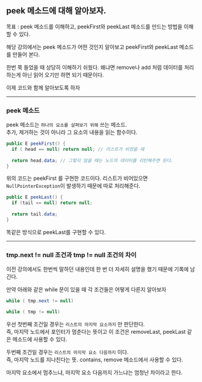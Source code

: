 ## peek 메소드에 대해 알아보자.

목표 : peek 메소드를 이해하고, peekFirst와 peekLast 메소드를 만드는 방법을 이해할 수 있다.

해당 강의에서는 peek 메소드가 어떤 것인지 알아보고 peekFirst와 peekLast 메소드를 만들어 본다.

한번 쭉 들었을 때 상당히 이해하기 쉬웠다. 왜냐면 remove나 add 처럼 데이터를 처리하는게 아닌 읽어 오기만 하면 되기 때문이다.

이제 코드와 함께 알아보도록 하자

---

### peek 메소드

peek 메소드는 `하나의 요소를 살펴보기 위해` 쓰는 메소드.
<br>추가, 제거하는 것이 아니라 그 요소의 내용을 읽는 함수이다.

```java
public E peekFirst() {
  if ( head == null) return null; // 리스트가 비었을 때
  
  return head.data; // 그렇지 않을 때는 노드의 데이터를 리턴해주면 된다.
}
```
위의 코드는 peekFirst 를 구현한 코드이다. 리스트가 비어있으면 `NullPointerException`이 발생하기 때문에 따로 처리해준다.

```java
public E peekLast() {
  if (tail == null) return null;
  
  return tail.data;
}
```

똑같은 방식으로 peekLast를 구현할 수 있다.

---

### tmp.next != null 조건과 tmp != null 조건의 차이

이전 강의에서도 한번씩 말하던 내용인데 한 번 더 자세히 설명을 했기 때문에 기록에 남긴다.

만약 아래와 같은 while 문이 있을 때 각 조건들은 어떻게 다른지 알아보자

```java
while ( tmp.next != null)

while ( tmp != null)
```

우선 첫번째 조건일 경우는 `리스트의 마지막 요소까지` 만 판단한다.
<br>즉, 마지막 노드에서 포인터가 멈춘다는 뜻이고 이 조건은 removeLast, peekLast 같은 메소드에 사용할 수 있다.

두번째 조건일 경우는 `리스트의 마지막 요소 다음까지` 이다.
<br>즉, 마지막 노드를 지나친다는 뜻. contains, remove 메소드에서 사용할 수 있다.

마지막 요소에서 멈추느냐, 마지막 요소 다음까지 가느냐는 엄청난 차이라고 한다.
